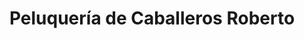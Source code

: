 ---
title: "Peluquería de Caballeros Roberto"
url: /granada/peluqueria-de-caballeros-roberto/
shop: peluquería
---